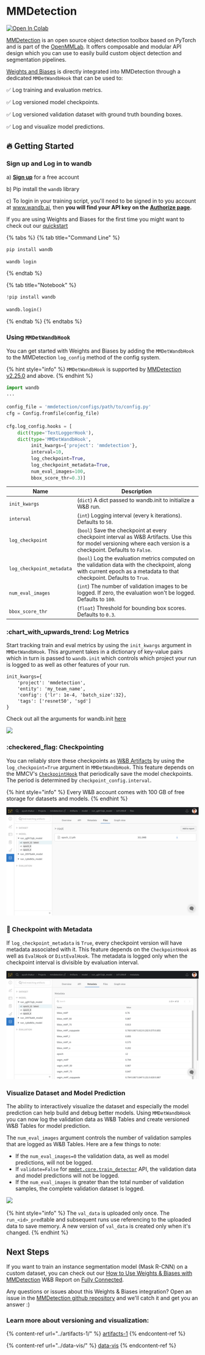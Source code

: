 # MMDetection

[![Open In Colab](https://colab.research.google.com/assets/colab-badge.svg)](https://github.com/wandb/examples/blob/master/colabs/mmdetection/Train\_an\_Object\_Detection%2BSemantic\_Segmentation\_Model\_with\_MMDetection\_and\_W%26B.ipynb)

[MMDetection](https://github.com/open-mmlab/mmdetection/) is an open source object detection toolbox based on PyTorch and is part of the [OpenMMLab](https://openmmlab.com/). It offers composable and modular API design which you can use to easily build custom object detection and segmentation pipelines.

[Weights and Biases](https://wandb.ai/site) is directly integrated into MMDetection through a dedicated `MMDetWandbHook` that can be used to:

✅ Log training and evaluation metrics.

✅ Log versioned model checkpoints.

✅ Log versioned validation dataset with ground truth bounding boxes.

✅ Log and visualize model predictions.

## :fire: Getting Started

### Sign up and Log in to wandb

a) [**Sign up**](https://wandb.ai/site) for a free account

b) Pip install the `wandb` library

c) To login in your training script, you'll need to be signed in to you account at www.wandb.ai, then **you will find your API key on the** [**Authorize page**](https://wandb.ai/authorize)**.**

If you are using Weights and Biases for the first time you might want to check out our [quickstart](../../quickstart.md)

{% tabs %}
{% tab title="Command Line" %}
```
pip install wandb

wandb login
```
{% endtab %}

{% tab title="Notebook" %}
```python
!pip install wandb

wandb.login()
```
{% endtab %}
{% endtabs %}

### Using `MMDetWandbHook`

You can get started with Weights and Biases by adding the `MMDetWandbHook` to the MMDetection `log_config` method of the config system.

{% hint style="info" %}
`MMDetWandbHook` is supported by [MMDetection v2.25.0](https://twitter.com/OpenMMLab/status/1532193548283432960?s=20\&t=dzBiKn9dlNdrvK8e\_q0zfQ) and above.
{% endhint %}

```python
import wandb
...

config_file = 'mmdetection/configs/path/to/config.py'
cfg = Config.fromfile(config_file)

cfg.log_config.hooks = [
    dict(type='TextLoggerHook'),
    dict(type='MMDetWandbHook',
         init_kwargs={'project': 'mmdetection'},
         interval=10,
         log_checkpoint=True,
         log_checkpoint_metadata=True,
         num_eval_images=100,
         bbox_score_thr=0.3)]
```

| Name                      | Description                                                                                                                                                             |
| ------------------------- | ----------------------------------------------------------------------------------------------------------------------------------------------------------------------- |
| `init_kwargs`             | (`dict`) A dict passed to wandb.init to initialize a W\&B run.                                                                                                          |
| `interval`                | (`int`) Logging interval (every k iterations). Defaults to `50`.                                                                                                        |
| `log_checkpoint`          | (`bool`) Save the checkpoint at every checkpoint interval as W\&B Artifacts. Use this for model versioning where each version is a checkpoint. Defaults to `False`.     |
| `log_checkpoint_metadata` | (`bool`) Log the evaluation metrics computed on the validation data with the checkpoint, along with current epoch as a metadata to that checkpoint. Defaults to `True`. |
| `num_eval_images`         | (`int`) The number of validation images to be logged. If zero, the evaluation won't be logged. Defaults to `100`.                                                       |
| `bbox_score_thr`          | (`float`) Threshold for bounding box scores. Defaults to `0.3`.                                                                                                         |

### :chart\_with\_upwards\_trend: Log Metrics

Start tracking train and eval metrics by using the `init_kwargs` argument in `MMDetWandbHook`. This argument takes in a dictionary of key-value pairs which in turn is passed to `wandb.init` which controls which project your run is logged to as well as other features of your run.

```
init_kwargs={
    'project': 'mmdetection',
    'entity': 'my_team_name',
    'config': {'lr': 1e-4, 'batch_size':32},
    'tags': ['resnet50', 'sgd'] 
}
```

Check out all the arguments for wandb.init [here](https://docs.wandb.ai/ref/python/init)

![](../../.gitbook/assets/log\_metrics.gif)

### :checkered\_flag: Checkpointing

You can reliably store these checkpoints as [W\&B Artifacts](broken-reference/) by using the `log_checkpoint=True` argument in `MMDetWandbHook`. This feature depends on the MMCV's [`CheckpointHook`](https://mmcv.readthedocs.io/en/latest/api.html?highlight=CheckpointHook#mmcv.runner.CheckpointHook) that periodically save the model checkpoints. The period is determined by `checkpoint_config.interval`.

{% hint style="info" %}
Every W\&B account comes with 100 GB of free storage for datasets and models.
{% endhint %}

![The checkpoints are shown as different versions on the left-hand side pane. You can download the model from the Files tab or use API to download it programmatically.](../../.gitbook/assets/0b86abff.png)

### :mega: Checkpoint with Metadata

If `log_checkpoint_metadata` is `True`, every checkpoint version will have metadata associated with it. This feature depends on the `CheckpointHook` as well as `EvalHook` or `DistEvalHook`. The metadata is logged only when the checkpoint interval is divisible by evaluation interval.

![The logged metadata is displayed under the Metadata tab.](../../.gitbook/assets/e99da211.png)

### Visualize Dataset and Model Prediction <a href="#visualize-dataset-and-model-prediction" id="visualize-dataset-and-model-prediction"></a>

The ability to interactively visualize the dataset and especially the model prediction can help build and debug better models. Using `MMDetWandbHook` you can now log the validation data as W\&B Tables and create versioned W\&B Tables for model prediction.

The `num_eval_images` argument controls the number of validation samples that are logged as W\&B Tables. Here are a few things to note:

* If the `num_eval_images=0` the validation data, as well as model predictions, will not be logged.
* If `validate=False` for [`mmdet.core.train_detector`](https://mmdetection.readthedocs.io/en/latest/\_modules/mmdet/apis/train.html?highlight=train\_detector) API, the validation data and model predictions will not be logged.
* If the `num_eval_images` is greater than the total number of validation samples, the complete validation dataset is logged.

![](<../../.gitbook/assets/Screen Recording 2022-06-22 at 9.18.16 PM.gif>)

{% hint style="info" %}
The `val_data` is uploaded only once. The `run_<id>_pred`table and subsequent runs use referencing to the uploaded data to save memory. A new version of `val_data` is created only when it's changed.
{% endhint %}

## Next Steps

If you want to train an instance segmentation model (Mask R-CNN) on a custom dataset, you can check out our [How to Use Weights & Biases with MMDetection](https://wandb.ai/ayush-thakur/mmdetection/reports/How-to-Use-Weights-Biases-with-MMDetection--VmlldzoyMTM0MDE2) W\&B Report on [Fully Connected](https://wandb.ai/fully-connected).

Any questions or issues about this Weights & Biases integration? Open an issue in the [MMDetection github repository](https://github.com/open-mmlab/mmdetection) and we'll catch it and get you an answer :)

### Learn more about versioning and visualization:

{% content-ref url="../artifacts-1/" %}
[artifacts-1](../artifacts-1/)
{% endcontent-ref %}

{% content-ref url="../data-vis/" %}
[data-vis](../data-vis/)
{% endcontent-ref %}
